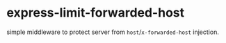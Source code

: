 # express-limit-forwarded-host

simple middleware to protect server from `host`/`x-forwarded-host` injection.

